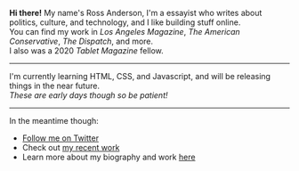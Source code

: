 <strong>Hi there!</strong> My name's Ross Anderson, I'm a essayist who writes about politics, culture, and technology, and I like building stuff online.
<br>You can find my work in <em>Los Angeles Magazine</em>, <em>The American Conservative</em>, <em>The Dispatch</em>, and more.
<br>I also was a 2020 <em>Tablet Magazine</em> fellow.
<hr />
I'm currently learning HTML, CSS, and Javascript, and will be releasing things in the near future.
<br> <em>These are early days though so be patient!</em>

<hr />

In the meantime though:
<ul>
  <li> <a class="twitter-follow-button"
  href="https://twitter.com/ThatRossChap" target="_blank" >Follow me on Twitter</a></li>
  <li> Check out <a href="https://www.thatrosschap.com" target="_blank" > my recent work</a></li>
  <li> Learn more about my biography and work <a href="https://www.notion.so/thatrosschap/That-Ross-Chap-849b128c537c488e940cf1981b48907a">here</a></li>
</ul>
  

<!---
thatrossachap/thatrossachap is a ✨ special ✨ repository because its `README.md` (this file) appears on your GitHub profile.
You can click the Preview link to take a look at your changes.
--->
